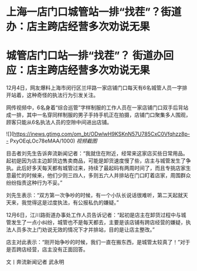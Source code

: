 # 上海一店门口城管站一排“找茬”？街道办：店主跨店经营多次劝说无果

# 城管店门口站一排“找茬”？ 街道办回应：店主跨店经营多次劝说无果

12月4日，网友爆料上海市闵行区兰坪路一家店铺门口每天有6名城管人员一字排开站着，这种奇怪的执法行为引发关注。

网传视频中，6名身着“综合巡管”字样制服的工作人员在一家店铺门口双手后背站成一排，其中一名穿同样制服的男子手持手机正在拍摄，店铺门口聚集多人围观，顾客只能从6名执法人员的空隙中间进出店铺。

![](https://inews.gtimg.com/om_bt/ODwlwH9KSKnN57U785CxC0Vfqhzz8p--
PxyOEqLOc78eMAA/1000) _视频截图_

目击者刘先生告诉奔流新闻记者：“我就住在附近，经常来这家店买些日常用品。起初是因为店主边卸货边售卖商品，可能是卸货速度慢了些，店主与城管发生了争执。此后好多天每天都有城管过来，持续了最起码有两周时间了，而且专挑店家生意最忙的时候来，他们少则三四人，多则五六人并排站在门口盯着店家，周围群众纷纷指责这种行为不妥。”

刘先生表示：“双方第一次争吵的时候，有一个小队长说话很难听，第二天起就天天来，我觉得这是过度执法，有公报私仇的嫌疑。”

12月6日，江川路街道办事处工作人员告诉记者：“起初是店主在卸货过程中与城管发生了一点小纠纷，城管也不是每天都去，主要是该店铺有跨店经营的嫌疑，执法人员多次上门劝说无效的情况下才并排站，目的是让店主整改。”

店主对此表示：“刚开始争吵的时候，我们一直在搬东西，是城管太较真了！”对于是否跨店经营，店主没有正面回答。

文丨奔流新闻记者 武永明

